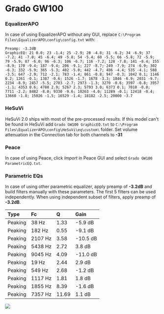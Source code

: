 # Grado GW100

### EqualizerAPO
In case of using EqualizerAPO without any GUI, replace `C:\Program Files\EqualizerAPO\config\config.txt`
with:
```
Preamp: -3.2dB
GraphicEQ: 21 0.0; 23 -1.4; 25 -2.9; 28 -4.8; 31 -6.2; 34 -6.9; 37 -7.2; 41 -7.0; 45 -6.4; 49 -5.8; 54 -5.4; 60 -5.5; 66 -5.8; 72 -5.9; 79 -5.9; 87 -6.0; 96 -6.3; 106 -6.7; 116 -7.2; 128 -7.8; 141 -8.4; 155 -8.9; 170 -9.4; 187 -9.4; 206 -9.1; 227 -8.7; 249 -7.9; 274 -6.9; 302 -6.3; 332 -5.9; 365 -5.3; 402 -5.0; 442 -4.7; 486 -4.4; 535 -4.1; 588 -3.5; 647 -2.9; 712 -2.1; 783 -1.4; 861 -0.8; 947 -0.3; 1042 0.1; 1146 0.2; 1261 -0.1; 1387 -0.6; 1526 -1.7; 1678 -3.3; 1846 -6.9; 2031 -9.7; 2234 -8.9; 2457 -5.5; 2703 -2.7; 2973 -1.3; 3270 -0.6; 3597 -0.8; 3957 -1.1; 4353 0.6; 4788 2.9; 5267 2.3; 5793 3.0; 6373 0.1; 7010 -0.0; 7711 -2.2; 8482 -8.0; 9330 -9.6; 10263 -4.0; 11289 -0.1; 12418 -0.4; 13660 -1.8; 15026 -1.5; 16529 -1.4; 18182 -2.5; 20000 -3.7
```

### HeSuVi
HeSuVi 2.0 ships with most of the pre-processed results. If this model can't be found in HeSuVi add
`Grado GW100 GraphicEQ.txt` to `C:\Program Files\EqualizerAPO\config\HeSuVi\eq\custom\` folder.
Set volume attenuation in the Connection tab for both channels to **-31**

### Peace
In case of using Peace, click *Import* in Peace GUI and select `Grado GW100 ParametricEQ.txt`.

### Parametric EQs
In case of using other parametric equalizer, apply preamp of **-3.2dB** and build filters manually
with these parameters. The first 5 filters can be used independently.
When using independent subset of filters, apply preamp of **-3.2dB**.

| Type    | Fc      |     Q | Gain     |
|:--------|:--------|:------|:---------|
| Peaking | 38 Hz   |  1.33 | -5.9 dB  |
| Peaking | 182 Hz  |  0.55 | -9.1 dB  |
| Peaking | 2107 Hz |  3.58 | -10.5 dB |
| Peaking | 5438 Hz |  2.72 | 3.8 dB   |
| Peaking | 9045 Hz |  4.09 | -11.0 dB |
| Peaking | 19 Hz   |  2.44 | 2.9 dB   |
| Peaking | 549 Hz  |  2.68 | -1.2 dB  |
| Peaking | 1117 Hz |  1.81 | 1.8 dB   |
| Peaking | 1855 Hz |  8.39 | -1.6 dB  |
| Peaking | 7357 Hz | 11.69 | 1.1 dB   |

![](https://raw.githubusercontent.com/jaakkopasanen/AutoEq/master/results/rtings/avg/Grado%20GW100/Grado%20GW100.png)